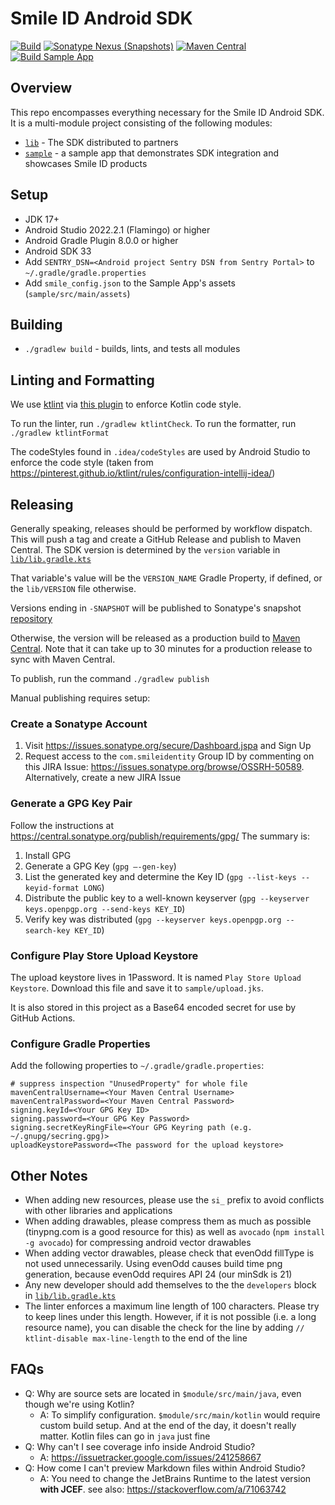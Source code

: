# Smile ID Android SDK

[![Build](https://github.com/smileidentity/android/actions/workflows/build.yaml/badge.svg)](https://github.com/smileidentity/android/actions/workflows/build.yaml)
[![Sonatype Nexus (Snapshots)](https://img.shields.io/nexus/s/com.smileidentity/android-sdk?server=https%3A%2F%2Foss.sonatype.org)](https://oss.sonatype.org/content/repositories/snapshots/com/smileidentity/android-sdk/)
[![Maven Central](https://img.shields.io/maven-central/v/com.smileidentity/android-sdk)](https://mvnrepository.com/artifact/com.smileidentity/android-sdk)
[![Build Sample App](https://github.com/smileidentity/android/actions/workflows/build_app.yaml/badge.svg)](https://github.com/smileidentity/android/actions/workflows/build_app.yaml)

## Overview

This repo encompasses everything necessary for the Smile ID Android SDK. It is a multi-module
project consisting of the following modules:

- [`lib`](https://github.com/smileidentity/android/tree/main/lib) -
  The SDK distributed to partners
- [`sample`](https://github.com/smileidentity/android/tree/main/sample) - a sample app
  that demonstrates SDK integration and showcases Smile ID products

## Setup

- JDK 17+
- Android Studio 2022.2.1 (Flamingo) or higher
- Android Gradle Plugin 8.0.0 or higher
- Android SDK 33
- Add `SENTRY_DSN=<Android project Sentry DSN from Sentry Portal>` to `~/.gradle/gradle.properties`
- Add `smile_config.json` to the Sample App's assets (`sample/src/main/assets`)

## Building

- `./gradlew build` - builds, lints, and tests all modules

## Linting and Formatting

We use [ktlint](https://github.com/pinterest/ktlint) via
[this plugin](https://github.com/jlleitschuh/ktlint-gradle) to enforce Kotlin code style.

To run the linter, run `./gradlew ktlintCheck`. To run the formatter, run `./gradlew ktlintFormat`

The codeStyles found in `.idea/codeStyles` are used by Android Studio to enforce the code style
(taken from https://pinterest.github.io/ktlint/rules/configuration-intellij-idea/)

## Releasing

Generally speaking, releases should be performed by workflow dispatch. This will push a tag and
create a GitHub Release and publish to Maven Central. The SDK version is determined by the `version`
variable
in [`lib/lib.gradle.kts`](https://github.com/smileidentity/android/blob/main/lib/lib.gradle.kts)

That variable's value will be the `VERSION_NAME` Gradle Property, if defined, or the `lib/VERSION`
file otherwise.

Versions ending in `-SNAPSHOT` will be published to Sonatype's snapshot
[repository](https://oss.sonatype.org/content/repositories/snapshots/com/smileidentity/android-sdk/)

Otherwise, the version will be released as a production build to
[Maven Central](https://repo1.maven.org/maven2/com/smileidentity/android-sdk/). Note that it can
take up to 30 minutes for a production release to sync with Maven Central.

To publish, run the command `./gradlew publish`

Manual publishing requires setup:

### Create a Sonatype Account

1. Visit https://issues.sonatype.org/secure/Dashboard.jspa and Sign Up
2. Request access to the `com.smileidentity` Group ID by commenting on this JIRA Issue:
   https://issues.sonatype.org/browse/OSSRH-50589. Alternatively, create a new JIRA Issue

### Generate a GPG Key Pair

Follow the instructions at https://central.sonatype.org/publish/requirements/gpg/
The summary is:

1. Install GPG
2. Generate a GPG Key (`gpg —-gen-key`)
3. List the generated key and determine the Key ID (`gpg --list-keys --keyid-format LONG`)
4. Distribute the public key to a well-known keyserver
   (`gpg --keyserver keys.openpgp.org --send-keys KEY_ID`)
5. Verify key was distributed (`gpg --keyserver keys.openpgp.org --search-key KEY_ID`)

### Configure Play Store Upload Keystore

The upload keystore lives in 1Password. It is named `Play Store Upload Keystore`. Download this file
and save it to `sample/upload.jks`.

It is also stored in this project as a Base64 encoded secret for use by GitHub Actions.

### Configure Gradle Properties

Add the following properties to `~/.gradle/gradle.properties`:

```properties
# suppress inspection "UnusedProperty" for whole file
mavenCentralUsername=<Your Maven Central Username>
mavenCentralPassword=<Your Maven Central Password>
signing.keyId=<Your GPG Key ID>
signing.password=<Your GPG Key Password>
signing.secretKeyRingFile=<Your GPG Keyring path (e.g. ~/.gnupg/secring.gpg)>
uploadKeystorePassword=<The password for the upload keystore>
```

## Other Notes

- When adding new resources, please use the `si_` prefix to avoid conflicts with other libraries and
  applications
- When adding drawables, please compress them as much as possible (tinypng.com is a good resource
  for this) as well as `avocado` (`npm install -g avocado`) for compressing android vector drawables
- When adding vector drawables, please check that evenOdd fillType is not used unnecessarily. Using 
  evenOdd causes build time png generation, because evenOdd requires API 24 (our minSdk is 21)
- Any new developer should add themselves to the the `developers` block in
  [`lib/lib.gradle.kts`](https://github.com/smileidentity/android/blob/main/lib/lib.gradle.kts)
- The linter enforces a maximum line length of 100 characters. Please try to keep lines under this
  length. However, if it is not possible (i.e. a long resource name), you can disable the check for
  the line by adding `// ktlint-disable max-line-length` to the end of the line

## FAQs

- Q: Why are source sets are located in `$module/src/main/java`, even though we're using Kotlin?
    - A: To simplify configuration. `$module/src/main/kotlin` would require custom build setup. And
      at the end of the day, it doesn't really matter. Kotlin files can go in `java` just fine
- Q: Why can't I see coverage info inside Android Studio?
    - A: https://issuetracker.google.com/issues/241258667
- Q: How come I can't preview Markdown files within Android Studio?
    - A: You need to change the JetBrains Runtime to the latest version **with JCEF**. see
      also: https://stackoverflow.com/a/71063742
